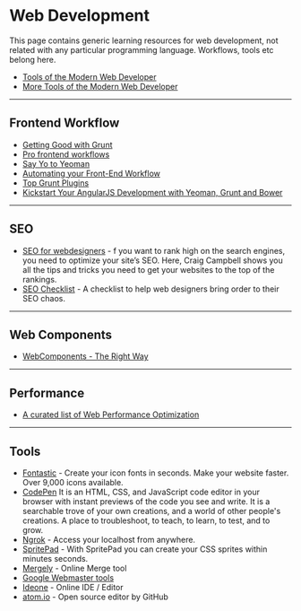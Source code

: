 
# Web Development

This page contains generic learning resources for web development, not related with any particular programming language.
Workflows, tools etc belong here.

* [Tools of the Modern Web Developer](http://code.tutsplus.com/courses/tools-of-the-modern-web-developer)
* [More Tools of the Modern Web Developer](http://code.tutsplus.com/courses/more-tools-of-the-modern-web-developer)

---

## Frontend Workflow

* [Getting Good with Grunt](http://code.tutsplus.com/courses/getting-good-with-grunt)
* [Pro frontend workflows](http://code.tutsplus.com/courses/pro-front-end-workflows)
* [Say Yo to Yeoman](http://code.tutsplus.com/courses/say-yo-to-yeoman)
* [Automating your Front-End Workflow](https://speakerdeck.com/addyosmani/automating-front-end-workflow)
* [Top Grunt Plugins](https://gist.github.com/brpaz/c5c643e5ecdefa015b2d)
* [Kickstart Your AngularJS Development with Yeoman, Grunt and Bower](http://www.sitepoint.com/kickstart-your-angularjs-development-with-yeoman-grunt-and-bower/)

---

## SEO

* [SEO for webdesigners](http://webdesign.tutsplus.com/courses/seo-for-web-designers) - f you want to rank high on the search engines, you need to optimize your site’s SEO. Here, Craig Campbell shows you all the tips and tricks you need to get your websites to the top of the rankings.
* [SEO Checklist](https://github.com/tutsplus/SEO-Checklist-for-Web-Designers) - A checklist to help web designers bring order to their SEO chaos.

---

## Web Components

* [WebComponents - The Right Way](https://github.com/mateusortiz/webcomponents-the-right-way)

---

## Performance

* [A curated list of Web Performance Optimization](https://github.com/davidsonfellipe/awesome-wpo)

---

## Tools

* [Fontastic](fontastic.me) - Create your icon fonts in seconds. Make your website faster. Over 9,000 icons available. 
* [CodePen](codepen.io) It is an HTML, CSS, and JavaScript code editor in your browser with instant previews of the code you see and write. It is a searchable trove of your own creations, and a world of other people's creations. A place to troubleshoot, to teach, to learn, to test, and to grow.
* [Ngrok](https://ngrok.com) - Access your localhost from anywhere.
* [SpritePad](http://spritepad.wearekiss.com) - With SpritePad you can create your CSS sprites within minutes seconds.
* [Mergely](http://www.mergely.com/editor) - Online Merge tool
* [Google Webmaster tools](https://www.google.com/webmasters/tools)
* [Ideone](http://ideone.com) - Online IDE / Editor
* [atom.io](http://atom.io) - Open source editor by GitHub
